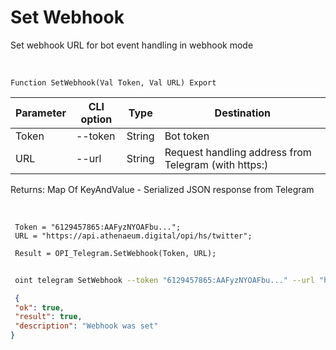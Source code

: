 ﻿---
sidebar_position: 3
---

# Set Webhook
 Set webhook URL for bot event handling in webhook mode


<br/>


`Function SetWebhook(Val Token, Val URL) Export`

 | Parameter | CLI option | Type | Destination |
 |-|-|-|-|
 | Token | --token | String | Bot token |
 | URL | --url | String | Request handling address from Telegram (with https:) |

 
 Returns: Map Of KeyAndValue - Serialized JSON response from Telegram

<br/>




```bsl title="Code example"
 Token = "6129457865:AAFyzNYOAFbu...";
 URL = "https://api.athenaeum.digital/opi/hs/twitter";
 
 Result = OPI_Telegram.SetWebhook(Token, URL);
```
	


```sh title="CLI command example"
 
 oint telegram SetWebhook --token "6129457865:AAFyzNYOAFbu..." --url "https://api.athenaeum.digital/opi/hs/twitter"

```

```json title="Result"
 {
 "ok": true,
 "result": true,
 "description": "Webhook was set"
}
```
